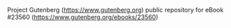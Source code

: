 Project Gutenberg (https://www.gutenberg.org) public repository for eBook #23560 (https://www.gutenberg.org/ebooks/23560)
